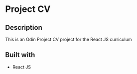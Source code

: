 # Project CV
## Description
This is an Odin Project CV project for the React JS curriculum
## Built with
- React JS